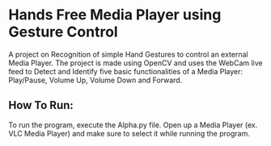 # Hands Free Media Player using Gesture Control

A project on Recognition of simple Hand Gestures to control an external Media Player. The project is made using OpenCV and uses the WebCam live feed to Detect and Identify five basic functionalities of a Media Player: Play/Pause, Volume Up, Volume Down and Forward.

## How To Run:
To run the program, execute the Alpha.py file. Open up a Media Player (ex. VLC Media Player) and make sure to select it while running the program.
